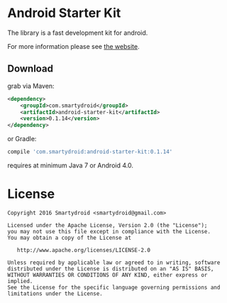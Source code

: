Android Starter Kit
========

The library is a fast development kit for android.

For more information please see [the website][1].

Download
--------

grab via Maven:

```xml
<dependency>
    <groupId>com.smartydroid</groupId>
    <artifactId>android-starter-kit</artifactId>
    <version>0.1.14</version>
</dependency>
```

or Gradle:

```groovy
compile 'com.smartydroid:android-starter-kit:0.1.14'
```

requires at minimum Java 7 or Android 4.0.

License
=======

    Copyright 2016 Smartydroid <smartydroid@gmail.com>

    Licensed under the Apache License, Version 2.0 (the "License");
    you may not use this file except in compliance with the License.
    You may obtain a copy of the License at

       http://www.apache.org/licenses/LICENSE-2.0

    Unless required by applicable law or agreed to in writing, software
    distributed under the License is distributed on an "AS IS" BASIS,
    WITHOUT WARRANTIES OR CONDITIONS OF ANY KIND, either express or implied.
    See the License for the specific language governing permissions and
    limitations under the License.
    
[1]: http://qijitech.github.io/android-starter-kit/



